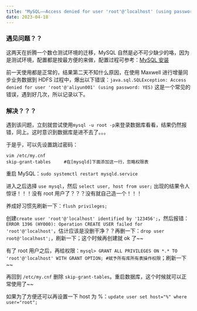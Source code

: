 ```yaml
---
title: "MySQL——Access denied for user 'root'@'localhost' (using password: YES) 问题解决"
date: 2023-04-18
---
```


### 遇见问题？？

这两天在折腾一个数仓测试环境的迁移，MySQL 自然是必不可少缺少的咯，因为是测试环境，配置都是按最方便的来做，配置过程可参考：[MySQL 安装](https://github.com/QuakeWang/BigData-HowToConfigure/blob/main/005_MySQL/mysql.md)

前一天使用都是正常的，结果第二天不知什么原因，在使用 Maxwell 进行增量同步业务数据到 HDFS 过程中，爆出以下错误：`java.sql.SQLException: Access denied for user 'root'@'aliyun001' (using password: YES)` 这是一个常见的错误，遇到好几次，所以记录以下。

### 解决？？？

遇到该问题，立刻就尝试使用`mysql -u root -p`来登录数据库看看，结果仍然报错，同上。这时意识到数据库是进不去了。。。

于是乎，可以先设置跳过密码：

```shell
vim /etc/my.cnf
skip-grant-tables     #在[mysqld]下面添加这一行，忽略权限表
```

重启 MySQL：`sudo systemctl restart mysqld.service`

进入之后选择 `use mysql`，然后 `select user, host from user;` 出现的结果令人惊讶！！！没有 root 用户了？？？没有就自己造一个！！！

养成好习惯先刷新一下：`flush privileges;`

创建`create user 'root'@'localhost' identified by '123456';`，然后报错：`ERROR 1396 (HY000): Operation CREATE USER failed for 'root'@'localhost'`，估计应该是没删干净？？再删一下：`drop user root@'localhost';`，刷新一下；这个时候再创建就 ok 了~~

有了 root 用户之后，再给权限：`mysql> GRANT ALL PRIVILEGES ON *.* TO 'root'@'localhost' WITH GRANT OPTION; #赋予所有库所有表操作权限`；刷新一下~~

再回到 `/etc/my.cnf` 删除 `skip-grant-tables`。重启数据库，这个时候就可以正常使用了~~

如果为了方便还可以再设置一下 host 为 %：`update user set host="%" where user="root";`